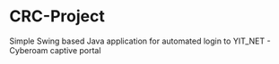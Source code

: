 # CRC-Project
Simple Swing based Java application for automated login to YIT_NET - Cyberoam captive portal
